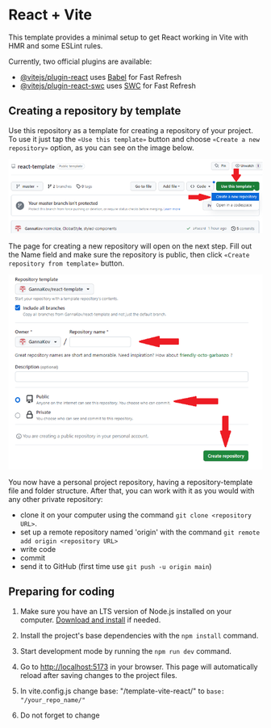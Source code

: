# React + Vite

This template provides a minimal setup to get React working in Vite with HMR and some ESLint rules.

Currently, two official plugins are available:

- [@vitejs/plugin-react](https://github.com/vitejs/vite-plugin-react/blob/main/packages/plugin-react/README.md) uses [Babel](https://babeljs.io/) for Fast Refresh
- [@vitejs/plugin-react-swc](https://github.com/vitejs/vite-plugin-react-swc) uses [SWC](https://swc.rs/) for Fast Refresh

## Creating a repository by template

Use this repository as a template for creating a repository
of your project. To use it just tap the `«Use this template»` button and choose
`«Create a new repository»` option, as you can see on the image below.

![Creating repo from a template step 1](./src/assets/imagesReadMe/template-step-1.png)

The page for creating a new repository will open on the next step. Fill out
the Name field and make sure the repository is public, then click
`«Create repository from template»` button.

![Creating repo from a template step 2](./src/assets/imagesReadMe/template-step-2.png)

You now have a personal project repository, having a repository-template file
and folder structure. After that, you can work with it as you would with any
other private repository:

- clone it on your computer using the command `git clone <repository URL>`.
- set up a remote repository named 'origin' with the command
  `git remote add origin <repository URL>`
- write code
- commit
- send it to GitHub (first time use `git push -u origin main`)

## Preparing for coding

1. Make sure you have an LTS version of Node.js installed on your computer.
   [Download and install](https://nodejs.org/en/) if needed.
2. Install the project's base dependencies with the `npm install` command.
3. Start development mode by running the `npm run dev` command.
4. Go to [http://localhost:5173](http://localhost:5173) in your browser. This
   page will automatically reload after saving changes to the project files.
5. In vite.config.js change base: "/template-vite-react/" to
   `base: "/your_repo_name/"`

6. Do not forget to change <title> in index.html

## Deploy

Go to your GitHub Pages configuration (`Settings` >`Pages`) in the repository settings page and choose the source of deployment as `GitHub Actions`, this will lead you to create a workflow that builds and deploys your project (choose `create your own`), a sample workflow that installs dependencies and builds using npm is provided:

```yaml
# Simple workflow for deploying static content to GitHub Pages
name: Deploy static content to Pages

on:
  # Runs on pushes targeting the default branch
  push:
    branches: ["main"]

  # Allows you to run this workflow manually from the Actions tab
  workflow_dispatch:

# Sets the GITHUB_TOKEN permissions to allow deployment to GitHub Pages
permissions:
  contents: read
  pages: write
  id-token: write

# Allow one concurrent deployment
concurrency:
  group: "pages"
  cancel-in-progress: true

jobs:
  # Single deploy job since we're just deploying
  deploy:
    environment:
      name: github-pages
      url: ${{ steps.deployment.outputs.page_url }}
    runs-on: ubuntu-latest
    steps:
      - name: Checkout
        uses: actions/checkout@v4
      - name: Set up Node
        uses: actions/setup-node@v3
        with:
          node-version: 18
          cache: "npm"
      - name: Install dependencies
        run: npm install
      - name: Build
        run: npm run build
      - name: Setup Pages
        uses: actions/configure-pages@v3
      - name: Upload artifact
        uses: actions/upload-pages-artifact@v2
        with:
          # Upload dist repository
          path: "./dist"
      - name: Deploy to GitHub Pages
        id: deployment
        uses: actions/deploy-pages@v2
```

Save it as `workflow.yml`.

Do not forget to `git pull` to fetch the changes into your local repository.

### Deployment status

The deployment status of the latest commit is displayed with an icon next to its
ID.

- **Yellow color** - the project is being built and deployed.
- **Green color** - deployment completed successfully.
- **Red color** - an error occurred during linting, build or deployment.

More detailed information about the status can be viewed by clicking on the
icon, and in the drop-down window, follow the link `Details`.

![Deployment status](./src/assets/imagesReadMe/deploy-status.png)

### Live page

After some time, usually a couple of minutes, the live page can be viewed at the
address specified in the edited `homepage` property.

### Routing

If your application uses the `react-router-dom` library for routing, you must
additionally configure the `<BrowserRouter>` component by passing the exact name
of your repository in the `basename` prop. Slashes at the beginning and end of
the line are required.

```text
npm install react-router-dom
```

in index.js

```jsx
import { BrowserRouter } from "react-router-dom";

ReactDOM.createRoot(document.getElementById("root")).render(
  <React.StrictMode>
    <BrowserRouter basename="/your_repo_name/">
      <App />
    </BrowserRouter>
  </React.StrictMode>
);
```

Example App.jsx

```jsx
import { Routes, Route } from "react-router-dom";
import Home from "path/to/pages/Home";
import About from "path/to/pages/About";
import Products from "path/to/pages/Products";

export const App = () => {
  return (
    <div>
      <Routes>
        <Route path="/" element={<Home />} />
        <Route path="/about" element={<About />} />
        <Route path="/products" element={<Products />} />
        <Route path="*" element={<NotFound />} />
      </Routes>
    </div>
  );
};
```

## How it works

![How it works](./src/assets/imagesReadMe/how-it-works.png)

1. After each push to the `main` branch of the GitHub repository, a special
   script (GitHub Action) is launched from the `.github/workflows/workflow.yml`
   file.
2. All repository files are copied to the server, where the project is
   initialized and linted and built before deployment.

### Useful links

- [react-icons](https://react-icons.github.io/react-icons/)
- [styled-components](https://styled-components.com/)
- [modern-normalize](https://github.com/sindresorhus/modern-normalize)
- [mui](https://mui.com/)
- [tailwind](https://tailwindcss.com/)
- [uuid](https://www.npmjs.com/package/uuid)
- [randomUUID](https://developer.mozilla.org/en-US/docs/Web/API/Crypto/randomUUID)
- [axios](https://axios-http.com/docs/intro)
